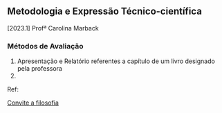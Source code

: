 ## Metodologia e Expressão Técnico-científica 
[2023.1] Profª Carolina Marback

### Métodos de Avaliação 
1. Apresentação e Relatório referentes a capítulo de um livro designado pela professora 
2.  

Ref: 

[Convite a filosofia](https://edisciplinas.usp.br/pluginfile.php/533894/mod_resource/content/1/ENP_155/Referencias/Convitea-Filosofia.pdf)
